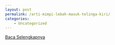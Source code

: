 ```yaml
---
layout: post
permalink: /arti-mimpi-lebah-masuk-telinga-kiri/
categories:
    - Uncategorized
---
```


[Baca Selengkapnya](/10)